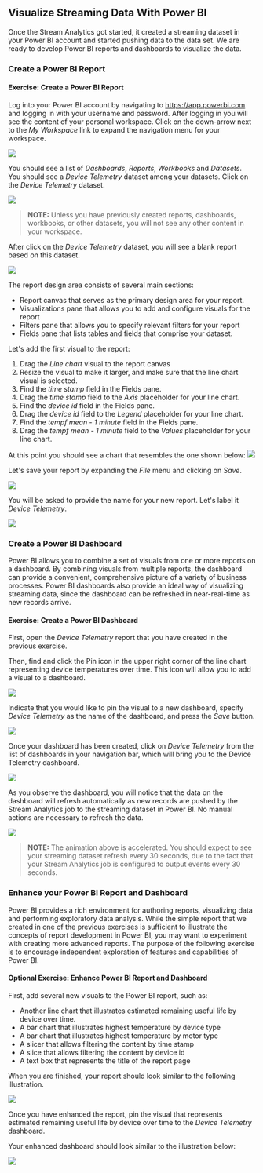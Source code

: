 ## Visualize Streaming Data With Power BI

Once the Stream Analytics got started, it created a streaming dataset in your Power BI account and started pushing data to the data set. We are ready to develop Power BI reports and dashboards to visualize the data.

### Create a Power BI Report
<h4 class="exercise-start">
    <b>Exercise</b>: Create a Power BI Report
</h4>

Log into your Power BI account by navigating to https://app.powerbi.com and logging in with your username and password. After logging in you will see the content of your personal workspace. Click on the down-arrow next to the *My Workspace* link to expand the navigation menu for your workspace.

<img src="images/chapter5/Power BI/PowerBI 2.png" class="img-large" />

You should see a list of *Dashboards*, *Reports*, *Workbooks* and *Datasets*. You should see a *Device Telemetry* dataset among your datasets. Click on the *Device Telemetry* dataset.

<img src="images/chapter5/Power BI/PowerBI 3.png" class="img-small" />

> **NOTE:** Unless you have previously created reports, dashboards, workbooks, or other datasets, you will not see any other content in your workspace. 

After click on the *Device Telemetry* dataset, you will see a blank report based on this dataset.

<img src="images/chapter5/Power BI/PowerBI 4.png" class="img-large" />

The report design area consists of several main sections:
* Report canvas that serves as the primary design area for your report.
* Visualizations pane that allows you to add and configure visuals for the report
* Filters pane that allows you to specify relevant filters for your report
* Fields pane that lists tables and fields that comprise your dataset.

Let's add the first visual to the report:
1. Drag the *Line chart* visual to the report canvas
2. Resize the visual to make it larger, and make sure that the line chart visual is selected.
3. Find the *time stamp* field in the Fields pane.
4. Drag the *time stamp* field to the *Axis* placeholder for your line chart.
5. Find the *device id* field in the Fields pane.
6. Drag the *device id* field to the *Legend* placeholder for your line chart.
7. Find the *tempf mean - 1 minute* field in the Fields pane.
8. Drag the *tempf mean - 1 minute* field to the *Values* placeholder for your line chart.

At this point you should see a chart that resembles the one shown below:
<img src="images/chapter5/Power BI/PowerBI 5.png" class="img-large" />

Let's save your report by expanding the *File* menu and clicking on *Save*.

<img src="images/chapter5/Power BI/PowerBI 6.png" class="img-small" />

You will be asked to provide the name for your new report. Let's label it *Device Telemetry*.

<img src="images/chapter5/Power BI/PowerBI 7.png" class="img-medium" />

<div class="exercise-end"></div>

### Create a Power BI Dashboard

Power BI allows you to combine a set of visuals from one or more reports on a dashboard. By combining visuals from multiple reports, the dashboard can provide a convenient, comprehensive picture of a variety of business processes. Power BI dashboards also provide an ideal way of visualizing streaming data, since the dashboard can be refreshed in near-real-time as new records arrive.

<h4 class="exercise-start">
    <b>Exercise</b>: Create a Power BI Dashboard
</h4>

First, open the *Device Telemetry* report that you have created in the previous exercise. 

Then, find and click the Pin icon in the upper right corner of the line chart representing device temperatures over time. This icon will allow you to add a visual to a dashboard.

<img src="images/chapter5/Power BI/PowerBI 8.png" class="img-small" />

Indicate that you would like to pin the visual to a new dashboard, specify *Device Telemetry* as the name of the dashboard, and press the *Save* button.

<img src="images/chapter5/Power BI/PowerBI 9.png" class="img-medium" />

Once your dashboard has been created, click on *Device Telemetry* from the list of dashboards in your navigation bar, which will bring you to the Device Telemetry dashboard.

<img src="images/chapter5/Power BI/PowerBI 10.png" class="img" />

As you observe the dashboard, you will notice that the data on the dashboard will refresh automatically as new records are pushed by the Stream Analytics job to the streaming dataset in Power BI. No manual actions are necessary to refresh the data. 

<img src="images/chapter5/Power BI/Power BI - Streaming Data Viz.gif" class="img" />

> **NOTE:** The animation above is accelerated. You should expect to see your streaming dataset refresh every 30 seconds, due to the fact that your Stream Analytics job is configured to output events every 30 seconds.

<div class="exercise-end"></div>


### Enhance your Power BI Report and Dashboard

Power BI provides a rich environment for authoring reports, visualizing data and performing exploratory data analysis. While the simple report that we created in one of the previous exercises is sufficient to illustrate the concepts of report development in Power BI, you may want to experiment with creating more advanced reports. The purpose of the following exercise is to encourage independent exploration of features and capabilities of Power BI.

<h4 class="exercise-start">
    <b>Optional Exercise</b>: Enhance Power BI Report and Dashboard
</h4>

First, add several new visuals to the Power BI report, such as:
* Another line chart that illustrates estimated remaining useful life by device over time.
* A bar chart that illustrates highest temperature by device type
* A bar chart that illustrates highest temperature by motor type
* A slicer that allows filtering the content by time stamp
* A slice that allows filtering the content by device id
* A text box that represents the title of the report page

When you are finished, your report should look similar to the following illustration.

<img src="images/chapter5/Power BI/PowerBI 12.png" class="img-large" />

Once you have enhanced the report, pin the visual that represents estimated remaining useful life by device over time to the *Device Telemetry* dashboard. 

Your enhanced dashboard should look similar to the illustration below:

<img src="images/chapter5/Power BI/PowerBI 14.png" class="img-large" />

<div class="exercise-end"></div>
